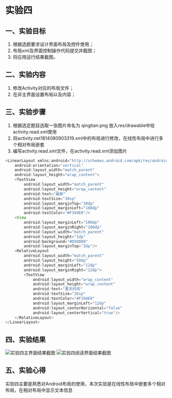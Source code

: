 # 实验四
## 一、实验目标
1. 根据选题要求设计界面布局及控件使用；
2. 布局xml及界面控制操作代码提交并截图；
3. 将应用运行结果截图。

## 二、实验内容
1. 修改Activity对应的布局文件；
2. 在非主界面设置布局以及内容；

## 三、实验步骤
1. 根据选定题目选取一张图片命名为 qingtian.png 放入res/drawable中给activity.read.xml使用
2. 将activity.net1814080903319.xml中的布局进行修改，在线性布局中进行多个相对布局嵌套
3. 编写activity.read.xml文件，在activity.read.xml添加图片
```java
<LinearLayout xmlns:android="http://schemas.android.com/apk/res/android"
    android:orientation="vertical"
    android:layout_width="match_parent"
    android:layout_height="wrap_content">
    <TextView
        android:layout_width="match_parent"
        android:layout_height="wrap_content"
        android:text="最新"
        android:textSize="30sp"
        android:layout_marginTop="10dp"
        android:layout_marginLeft="180dp"
        android:textColor="#F394E0"/>
    <View
        android:layout_marginLeft="100dp"
        android:layout_marginRight="100dp"
        android:layout_width="match_parent"
        android:layout_height="1dp"
        android:background="#D5D0D0"
        android:layout_marginTop="2dp"/>
    <RelativeLayout
        android:layout_width="match_parent"
        android:layout_height="50dp"
        android:layout_marginLeft="12dp"
        android:layout_marginRight="12dp">
        <TextView
            android:layout_width="wrap_content"
            android:layout_height="wrap_content"
            android:text="夏天的风"
            android:textSize="16sp"
            android:textColor="#F394E0"
            android:layout_marginLeft="12dp"
            android:layout_centerHorizontal="false"
            android:layout_centerVertical="true"/>
    </RelativeLayout>
</LinearLayout>
```

## 四、实验结果
![实验四主界面结果截图](https://raw.githubusercontent.com/Basr-suer/android-labs-2020/master/students/net1814080903319/lab4.1.jpg)
![实验四阅读界面结果截图](https://raw.githubusercontent.com/Basr-suer/android-labs-2020/master/students/net1814080903319/lab4.2.jpg)

## 五、实验心得
实验四主要是熟悉对Android布局的使用，本次实验是在线性布局中嵌套多个相对布局，在相对布局中显示文本信息
